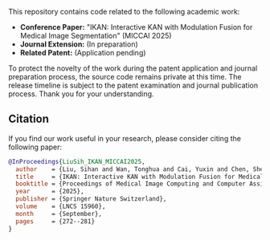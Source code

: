 This repository contains code related to the following academic work:

- **Conference Paper:** "IKAN: Interactive KAN with Modulation Fusion for Medical Image Segmentation" (MICCAI 2025)
- **Journal Extension:** (In preparation)
- **Related Patent:** (Application pending)


To protect the novelty of the work during the patent application and journal preparation process, the source code remains private at this time.
The release timeline is subject to the patent examination and journal publication process. Thank you for your understanding.


## Citation

If you find our work useful in your research, please consider citing the following paper:

```bibtex
@InProceedings{LiuSih_IKAN_MICCAI2025,
  author    = {Liu, Sihan and Wan, Tonghua and Cai, Yuxin and Chen, Shengcai and Hu, Bo and Wan, Yan and Qiu, Wu},
  title     = {IKAN: Interactive KAN with Modulation Fusion for Medical Image Segmentation},
  booktitle = {Proceedings of Medical Image Computing and Computer Assisted Intervention -- MICCAI 2025},
  year      = {2025},
  publisher = {Springer Nature Switzerland},
  volume    = {LNCS 15960},
  month     = {September},
  pages     = {272--281}
}
